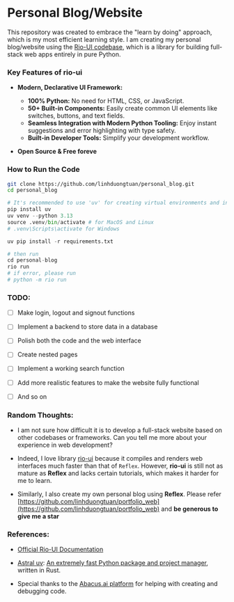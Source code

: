 # Personal Blog/Website


This repository was created to embrace the "learn by doing" approach, which is my most efficient learning style. I am creating my personal blog/website using the [Rio-UI codebase](https://github.com/rio-labs/rio), which is a library for building full-stack web apps entirely in pure Python.


### Key Features of rio-ui

- **Modern, Declarative UI Framework:**

  - **100% Python:** No need for HTML, CSS, or JavaScript.
  - **50+ Built-in Components:** Easily create common UI elements like switches, buttons, and text fields.
  - **Seamless Integration with Modern Python Tooling:** Enjoy instant suggestions and error highlighting with type safety.
  - **Built-in Developer Tools:** Simplify your development workflow.

- **Open Source & Free foreve**

### How to Run the Code

```bash
git clone https://github.com/linhduongtuan/personal_blog.git
cd personal_blog
```
```python 
# It's recommended to use 'uv' for creating virtual environments and installing packages swiftly
pip install uv
uv venv --python 3.13
source .venv/bin/activate # for MacOS and Linux
# .venv\Scripts\activate for Windows

uv pip install -r requirements.txt

# then run
cd personal-blog
rio run
# if error, please run
# python -m rio run
```


### TODO:
- [ ] Make login, logout and signout functions

- [ ] Implement a backend to store data in a database

- [ ] Polish both the code and the web interface

- [ ] Create nested pages

- [ ] Implement a working search function

- [ ] Add more realistic features to make the website fully functional

- [ ] And so on

### Random Thoughts:

- I am not sure how difficult it is to develop a full-stack website based on other codebases or frameworks. Can you tell me more about your experience in web development?

- Indeed, I love library [rio-ui](https://github.com/rio-labs/rio) because it compiles and renders web interfaces much faster than that of `Reflex`. However, **rio-ui** is still not as mature as **Reflex** and lacks certain tutorials, which makes it harder for me to learn.

- Similarly, I also create my own personal blog using **Reflex**. Please refer [https://github.com/linhduongtuan/portfolio_web](https://github.com/linhduongtuan/portfolio_web) and **be generous to give me a star**

### References:

- [Official Rio-UI Documentation](https://rio.dev/docs)

- [Astral uv](https://docs.astral.sh/uv/): [An extremely fast Python package and project manager](https://github.com/astral-sh/uv), written in Rust.

- Special thanks to the [Abacus.ai platform](https://apps.abacus.ai/) for helping with creating and debugging code.
